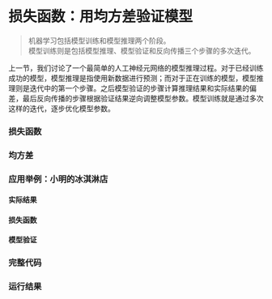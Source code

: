 # 损失函数：用均方差验证模型

> 机器学习包括模型训练和模型推理两个阶段。<br>
> 模型训练则是包括模型推理、模型验证和反向传播三个步骤的多次迭代。

上一节，我们讨论了一个最简单的人工神经元网络的模型推理过程。对于已经训练成功的模型，模型推理是指使用新数据进行预测；而对于正在训练的模型，模型推理则是迭代中的第一个步骤。之后模型验证的步骤计算推理结果和实际结果的偏差，最后反向传播的步骤根据验证结果逆向调整模型参数。模型训练就是通过多次这样的迭代，逐步优化模型参数。

### 损失函数

### 均方差

### 应用举例：小明的冰淇淋店

#### 实际结果

#### 损失函数

#### 模型验证

### 完整代码

### 运行结果

